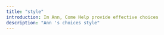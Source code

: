 ```yaml
---
title: "style"
introduction: Im Ann, Come Help provide effective choices 
description: "Ann 's choices style"
---
```

